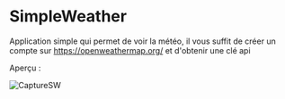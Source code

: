# SimpleWeather

Application simple qui permet de voir la météo, il vous suffit de créer un compte sur https://openweathermap.org/ et d'obtenir une clé api

Aperçu :

![CaptureSW](https://github.com/ByWaiiz/SimpleWeather/assets/40474516/bf0b79e1-2e9a-41e4-9df1-46daf0e47cb2)
